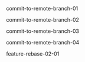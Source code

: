 commit-to-remote-branch-01

commit-to-remote-branch-02

commit-to-remote-branch-03

commit-to-remote-branch-04

feature-rebase-02-01

